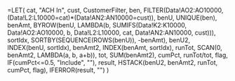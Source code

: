 =LET(
    cat, "ACH In",
    cust, CustomerFilter,
    ben, FILTER(Data!AO2:AO10000, (Data!L2:L10000=cat)*(Data!AN2:AN10000=cust)),
    benU, UNIQUE(ben),
    benAmt, BYROW(benU, LAMBDA(b, SUMIFS(Data!K2:K10000, Data!AO2:AO10000, b, Data!L2:L10000, cat, Data!AN2:AN10000, cust))),
    sortIdx, SORTBY(SEQUENCE(ROWS(benU)), -benAmt),
    benU2, INDEX(benU, sortIdx),
    benAmt2, INDEX(benAmt, sortIdx),
    runTot, SCAN(0, benAmt2, LAMBDA(a, b, a+b)),
    tot, SUM(benAmt2),
    cumPct, runTot/tot,
    flag, IF(cumPct<=0.5, "Include", ""),
    result, HSTACK(benU2, benAmt2, runTot, cumPct, flag),
    IFERROR(result, "")
)
